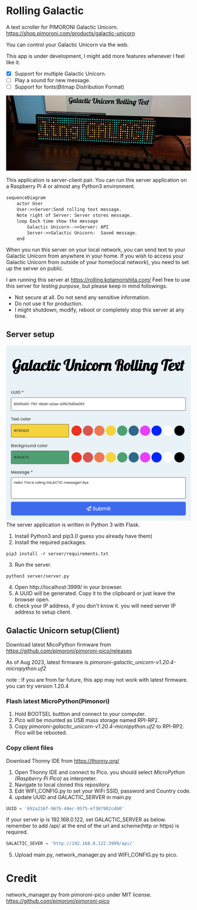 # Rolling Galactic
A text scroller for PIMORONI Galactic Unicorn.
https://shop.pimoroni.com/products/galactic-unicorn

You can control your Galactic Unicorn via the web.

This app is under development, I might add more features whenever I feel like it.

- [x] Support for multiple Galactic Unicorn.
- [ ] Play a sound for new message.
- [ ] Support for fonts(Bitmap Distribution Format)

![lib directory contents](/rolling.jpg)

This application is server-client pair.
You can run this server application on a Raspberry Pi 4 or almost any Python3 environment.

```mermaid
sequenceDiagram
    actor User
    User->>Server:Send rolling text message. 
    Note right of Server: Server stores message.
    loop Each time show the message
        Galactic Unicorn-->>Server: API
        Server->>Galactic Unicorn:  Saved message.
    end
```

When you run this server on your local network, you can send text to your Galactic Unicorn from anywhere in your home. If you wish to access your Galactic Unicorn from outside of your home(local network), you need to set up the server on public.

I am running this server at https://rolling.kotamorishita.com/ 
Feel free to use this server for *testing purpose*, but please keep in mind followings.
- Not secure at all. Do not send any sensitive information.
- Do not use it for production.
- I might shutdown, modify, reboot or completely stop this server at any time.

## Server setup
![lib directory contents](/server_screen.png)
The server application is written in Python 3 with Flask.
1. Install Python3 and pip3.(I guess you already have them)
2. Install the required packages.
```
pip3 install -r server/requirements.txt
```
3. Run the server.
```
python3 server/server.py
```
4. Open http://localhost:3999/ in your browser.
5. A UUID will be generated. Copy it to the clipboard or just leave the browser open.
6. check your IP address, if you don't know it. you will need server IP address to setup client.


## Galactic Unicorn setup(Client)
Download latest MicoPython firmware from https://github.com/pimoroni/pimoroni-pico/releases

As of Aug 2023, latest firmware is *pimoroni-galactic_unicorn-v1.20.4-micropython.uf2*

note : If you are from far future, this app may not work with latest firmware. you can try version 1.20.4

### Flash latest MicroPython(Pimonori)
1. Hold BOOTSEL buttton and connect to your computer. 
2. Pico will be mounted as USB mass storage named RPI-RP2.
3. Copy *pimoroni-galactic_unicorn-v1.20.4-micropython.uf2* to RPI-RP2. Pico will be rebooted.

### Copy client files
Download Thonny IDE from https://thonny.org/
1. Open Thonny IDE and connect to Pico. you should select *MicroPython (Raspberry Pi Pico)* as interpreter.
2. Navigate to local cloned this repository.
3. Edit WIFI_CONFIG.py to set your WiFi SSID, password and Country code.
4. update UUID and GALACTIC_SERVER in main.py
```python
UUID = '692a216f-967b-49ec-95f5-ef307982c4b0'
```
If your server ip is 192.168.0.122, set GALACTIC_SERVER as below.
remember to add /api/ at the end of the url and scheme(http or https) is required.
```python
GALACTIC_SEVER = 'http://192.168.0.122:3999/api/'
```

5. Upload main.py, network_manager.py and WIFI_CONFIG.py to pico.


# Credit
network_manager.py from pimoroni-pico under MIT license.
https://github.com/pimoroni/pimoroni-pico
